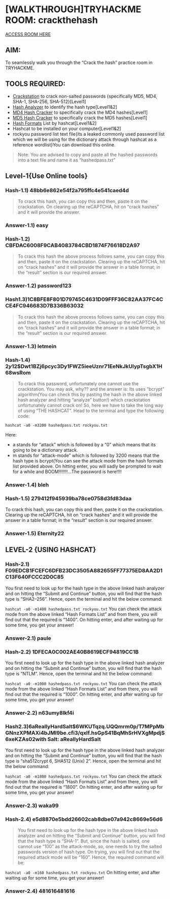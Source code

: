 # [WALKTHROUGH]TRYHACKME ROOM: crackthehash
[ACCESS ROOM HERE](https://tryhackme.com/r/room/crackthehash)

## AIM:
To seamlessly walk you through the “Crack the hash” practice room in TRYHACKME.

## TOOLS REQUIRED:
+ [Crackstation](https://crackstation.net) to crack non-salted passwords {specifically MD5, MD4, SHA-1, SHA-256, SHA-512}[Level1]
+ [Hash Analyzer](https://hashes.com/en/tools/hash_identifier) to identify the hash type[Level1&2]
+ [MD4 Hash Cracker](https://www.dcode.fr/md4-hash) to specifically crack the MD4 hashes[Level1]
+ [MD5 Hash Cracker](https://md5decrypt.net/en/) to specifically crack the MD5 hashes[Level1]
+ [Hash Formats](https://hashcat.net/wiki/doku.php?id=example_hashes) List by hashcat[Level1&2]
+ Hashcat to be installed on your computer[Level1&2]
+ rockyou password list text file{its a leaked commonly used password list which we will be using for the dictionary attack through hashcat as a reference wordlist}You can download this online.
> Note:
You are advised to copy and paste all the hashed passwords into a text file and name it as “hashedpass.txt”

## Level-1{Use Online tools}


### Hash-1.1) 48bb6e862e54f2a795ffc4e541caed4d

> To crack this hash, you can copy this and then, paste it on the crackstation. On clearing up the reCAPTCHA, hit on “crack hashes” and it will provide the answer.

### Answer-1.1) easy


### Hash-1.2) CBFDAC6008F9CAB4083784CBD1874F76618D2A97

> To crack this hash the above process follows same, you can copy this and then, paste it on the crackstation. Clearing up the reCAPTCHA, hit on “crack hashes” and it will provide the answer in a table format; in the “result” section is our required answer.

### Answer-1.2) password123


### Hash1.3)1C8BFE8F801D79745C4631D09FFF36C82AA37FC4CCE4FC946683D7B336B63032

> To crack this hash the above process follows same, you can copy this and then, paste it on the crackstation. Clearing up the reCAPTCHA, hit on “crack hashes” and it will provide the answer in a table format; in the “result” section is our required answer.

### Answer-1.3) letmein


### Hash-1.4) $2y$12$Dwt1BZj6pcyc3Dy1FWZ5ieeUznr71EeNkJkUlypTsgbX1H68wsRom

> To crack this password, unfortunately one cannot use the crackstation. You may ask, why?? and the answer is: Its uses “bcrypt” algorithm(You can check this by pasting the hash in the above linked hash analyzer and hitting “analyze” button!) which crackstation unfortunately cannot crack on! So, here we have to take the long way of using “THE HASHCAT”.
Head to the terminal and type the following code:

```hashcat -a0 -m3200 hashedpass.txt rockyou.txt```

Here:
+ a stands for “attack” which is followed by a “0” which means that its going to be a dictionary attack.
+ m stands for “attack-mode” which is followed by 3200 means that the hash type is bcrypt(You can see the attack mode from the hash formats list provided above.
On hitting enter, you will sadly be prompted to wait for a while and BOOM!!!!!!!…The password is here!!!!

### Answer-1.4) bleh


### Hash-1.5) 279412f945939ba78ce0758d3fd83daa

To crack this hash, you can copy this and then, paste it on the crackstation. Clearing up the reCAPTCHA, hit on “crack hashes” and it will provide the answer in a table format; in the “result” section is our required answer.

### Answer-1.5) Eternity22

## LEVEL-2 {USING HASHCAT}


### Hash-2.1) F09EDCB1FCEFC6DFB23DC3505A882655FF77375ED8AA2D1C13F640FCCC2D0C85
You first need to look up for the hash type in the above linked hash analyzer and on hitting the “Submit and Continue” button, you will find that the hash type is “SHA2–256”. Hence, open the terminal and hit the below command:

```hashcat -a0 -m1400 hashedpass.txt rockyou.txt```
You can check the attack mode from the above linked “Hash Formats List” and from there, you will find out that the required is “1400”.
On hitting enter, and after waiting up for some time, you get your answer!

### Answer-2.1) paule


### Hash-2.2) 1DFECA0C002AE40B8619ECF94819CC1B

You first need to look up for the hash type in the above linked hash analyzer and on hitting the “Submit and Continue” button, you will find that the hash type is “NTLM”. Hence, open the terminal and hit the below command:

```hashcat -a0 -m1000 hashedpass.txt rockyou.txt```
You can check the attack mode from the above linked “Hash Formats List” and from there, you will find out that the required is “1000”.
On hitting enter, and after waiting up for some time, you get your answer!

### Answer-2.2) n63umy8lkf4i


### Hash2.3)$6$aReallyHardSalt$6WKUTqzq.UQQmrm0p/T7MPpMbGNnzXPMAXi4bJMl9be.cfi3/qxIf.hsGpS41BqMhSrHVXgMpdjS6xeKZAs02with Salt: aReallyHardSalt

You first need to look up for the hash type in the above linked hash analyzer and on hitting the “Submit and Continue” button, you will find that the hash type is “sha512crypt $6$, SHA512 (Unix) 2”. Hence, open the terminal and hit the below command:

```hashcat -a0 -m1800 hashedpass.txt rockyou.txt```
You can check the attack mode from the above linked “Hash Formats List” and from there, you will find out that the required is “1800”.
On hitting enter, and after waiting up for some time, you get your answer!

### Answer-2.3) waka99


### Hash-2.4) e5d8870e5bdd26602cab8dbe07a942c8669e56d6

> You first need to look up for the hash type in the above linked hash analyzer and on hitting the “Submit and Continue” button, you will find that the hash type is “SHA-1”. But, since the hash is salted, one cannot use “100” as the attack-mode, so, one needs to try the salted passwords version of hash type. On trying, you will find out that the required attack mode will be “160”. Hence, the required command will be:

```hashcat -a0 -m160 hashedpass.txt rockyou.txt```
On hitting enter, and after waiting up for some time, you get your answer!

### Answer-2.4) 481616481616



